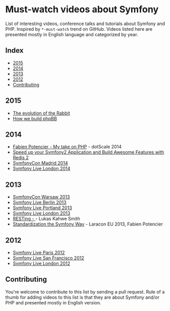 # Must-watch videos about Symfony

List of interesting videos, conference talks and tutorials about Symfony and PHP. Inspired by `*-must-watch` trend on GitHub.
Videos listed here are presented mostly in English language and categorized by year.

## Index

* [2015](#2015)
* [2014](#2014)
* [2013](#2013)
* [2012](#2012)
* [Contributing](#contributing)

## 2015

* [The evolution of the Rabbit](https://www.youtube.com/watch?v=iCg6t5iedEw)
* [How we build phpBB](https://www.youtube.com/watch?v=i-542m-Ep5I)

## 2014

* [Fabien Potencier - My take on PHP](https://www.youtube.com/watch?v=gpNbmEnRLBU) - dotScale 2014
* [Speed up your Symfony2 Application and Build Awesome Features with Redis 2](https://www.youtube.com/watch?v=2JcLJtomjuI)
* [SymfonyCon Madrid 2014](https://www.youtube.com/playlist?list=PLo7mBDsRHu12vntE-QqDFH95ELFVS7Fqn)
* [Symfony Live London 2014](https://www.youtube.com/playlist?list=PLo7mBDsRHu123EqX-kXnE2tLYXtdbVuzf)

## 2013

* [SymfonyCon Warsaw 2013](https://www.youtube.com/playlist?list=PLo7mBDsRHu12SbjRS_botIIdJ51zU0FxP)
* [Symfony Live Berlin 2013](https://www.youtube.com/playlist?list=PLo7mBDsRHu10DMRsERCl6i-YUzkYqI-se)
* [Symfony Live Portland 2013](https://www.youtube.com/playlist?list=PLo7mBDsRHu12dJVHaL2Eu5qDUuoe6xq_5)
* [Symfony Live London 2013](https://www.youtube.com/playlist?list=PLo7mBDsRHu11HSkEucxDIAxeBZUJp10Jn)
* [RESTing - ](https://www.youtube.com/watch?v=Kkby5fG89K0) - Lukas Kahwe Smith
* [Standardization the Symfony Way](https://www.youtube.com/watch?v=0erGiEm07b8) - Laracon EU 2013, Fabien Potencier

## 2012

* [Symfony Live Paris 2012](https://www.youtube.com/playlist?list=PLo7mBDsRHu13hC55MDNr4tFV4qPDxFNkZ)
* [Symfony Live San Francisco 2012](https://www.youtube.com/playlist?list=PLo7mBDsRHu11ChvScWUE7MN1Qo5QVHQEz)
* [Symfony Live London 2012](https://www.youtube.com/playlist?list=PLo7mBDsRHu11jFjrn_U-Wxiam4roogFug)

## Contributing

You're welcome to contribute to this list by sending a pull request. Rule of a thumb for adding videos to this list is that
they are about Symfony and/or PHP and presented mostly in English version.
